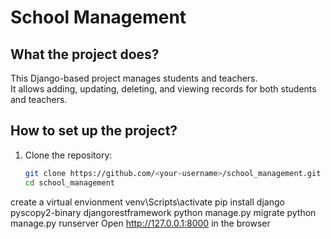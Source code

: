 # School Management

## What the project does?
This Django-based project manages students and teachers.  
It allows adding, updating, deleting, and viewing records for both students and teachers.

## How to set up the project?

1. Clone the repository:
   ```bash
   git clone https://github.com/<your-username>/school_management.git
   cd school_management
create a virtual envionment venv\Scripts\activate
pip install django pyscopy2-binary djangorestframework
python manage.py migrate
python manage.py runserver
Open http://127.0.0.1:8000 in the browser

